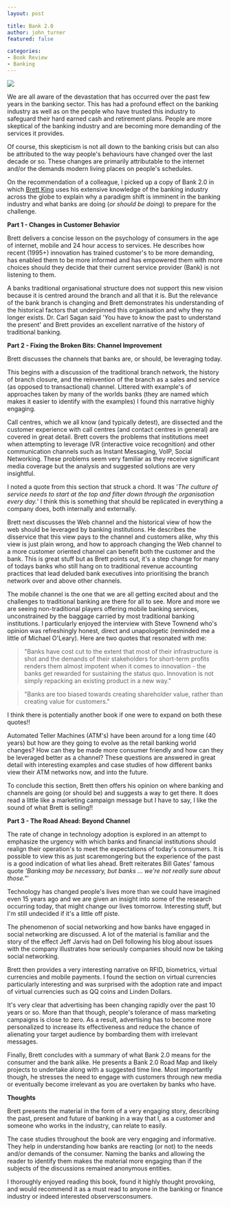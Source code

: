 ```yaml
---
layout: post

title: Bank 2.0
author: john_turner
featured: false

categories:
- Book Review
- Banking
---
```


<img class="alignright" src="/assets/images/posts/bank-2-0/book-cover.jpg"/>

We are all aware of the devastation that has occurred over the past few years in the banking sector. This has had a profound effect on the banking industry as well as on the people who have trusted this industry to safeguard their hard earned cash and retirement plans. People are more skeptical of the banking industry and are becoming more demanding of the services it provides.

Of course, this skepticism is not all down to the banking crisis but can also be attributed to the way people's behaviours have changed over the last decade or so. These changes are primarily attributable to the internet and/or the demands modern living places on people's schedules.

<!-- more -->

On the recommendation of a colleague, I picked up a copy of Bank 2.0 in which [Brett King](http://www.banking4tomorrow.com/) uses his extensive knowledge of the banking industry across the globe to explain why a paradigm shift is imminent in the banking industry and what banks are doing (*or should be doing*) to prepare for the challenge.

**Part 1 - Changes in Customer Behavior**

Brett delivers a concise lesson on the psychology of consumers in the age of internet, mobile and 24 hour access to services. He describes how recent (1995+) innovation has trained customer's to be more demanding, has enabled them to be more informed and has empowered them with more choices should they decide that their current service provider (Bank) is not listening to them.

A banks traditional organisational structure does not support this new vision because it is centred around the branch and all that it is. But the relevance of the bank branch is changing and Brett demonstrates his understanding of the historical factors that underpinned this organisation and why they no longer exists. Dr. Carl Sagan said 'You have to know the past to understand the present' and Brett provides an excellent narrative of the history of traditional banking.

**Part 2 - Fixing the Broken Bits: Channel Improvement**

Brett discusses the channels that banks are, or should, be leveraging today.

This begins with a discussion of the traditional branch network, the history of branch closure, and the reinvention of the branch as a sales and service (as opposed to transactional) channel. Littered with example's of approaches taken by many of the worlds banks (they are named which makes it easier to identify with the examples) I found this narrative highly engaging.

Call centres, which we all know (and typically detest), are dissected and the customer experience with call centres (and contact centres in general) are covered in great detail. Brett covers the problems that institutions meet when attempting to leverage IVR (interactive voice recognition) and other communication channels such as Instant Messaging, VoIP, Social Networking. These problems seem very familiar as they receive significant media coverage but the analysis and suggested solutions are very insightful.

I noted a quote from this section that struck a chord. It was '*The culture of service needs to start at the top and filter down through the organisation every day.*' I think this is something that should be replicated in everything a company does, both internally and externally.

Brett next discusses the Web channel and the historical view of how the web should be leveraged by banking institutions. He describes the disservice that this view pays to the channel and customers alike, why this view is just plain wrong, and how to approach changing the Web channel to a more customer oriented channel can benefit both the customer and the bank. This is great stuff but as Brett points out, it's a step change for many of todays banks who still hang on to traditional revenue accounting practices that lead deluded bank executives into prioritising the branch network over and above other channels.

The mobile channel is the one that we are all getting excited about and the challenges to traditional banking are there for all to see. More and more we are seeing non-traditional players offering mobile banking services, unconstrained by the baggage carried by most traditional banking institutions. I particularly enjoyed the interview with Steve Townend who's opinion was refreshingly honest, direct and unapologetic (reminded me a little of Michael O'Leary). Here are two quotes that resonated with me:

> "Banks have cost cut to the extent that most of their infrastructure is shot and the demands of their stakeholders for short-term profits renders them almost impotent when it comes to innovation - the banks get rewarded for sustaining the status quo. Innovation is not simply repacking an existing product in a new way."

> "Banks are too biased towards creating shareholder value, rather than creating value for customers."

I think there is potentially another book if one were to expand on both these quotes!!

Automated Teller Machines (ATM's) have been around for a long time (40 years) but how are they going to evolve as the retail banking world changes? How can they be made more consumer friendly and how can they be leveraged better as a channel? These questions are answered in great detail with interesting examples and case studies of how different banks view their ATM networks now, and into the future.

To conclude this section, Brett then offers his opinion on where banking and channels are going (or should be) and suggests a way to get there. It does read a little like a marketing campaign message but I have to say, I like the sound of what Brett is selling!!

**Part 3 - The Road Ahead: Beyond Channel**

The rate of change in technology adoption is explored in an attempt to emphasize the urgency with which banks and financial institutions should realign their operation's to meet the expectations of today's consumers. It is possible to view this as just scaremongering but the experience of the past is a good indication of what lies ahead. Brett reiterates Bill Gates' famous quote *'Banking may be necessary, but banks ... we're not really sure about those."*'

Technology has changed people's lives more than we could have imagined even 15 years ago and we are given an insight into some of the research occurring today, that might change our lives tomorrow. Interesting stuff, but I'm still undecided if it's a little off piste.

The phenomenon of social networking and how banks have engaged in social networking are discussed. A lot of the material is familiar and the story of the effect Jeff Jarvis had on Dell following his blog about issues with the company illustrates how seriously companies should now be taking social networking.

Brett then provides a very interesting narrative on RFID, biometrics, virtual currencies and mobile payments. I found the section on virtual currencies particularly interesting and was surprised with the adoption rate and impact of virtual currencies such as QQ coins and Linden Dollars.

It's very clear that advertising has been changing rapidly over the past 10 years or so. More than that though, people's tolerance of mass marketing campaigns is close to zero. As a result, advertising has to become more personalized to increase its effectiveness and reduce the chance of alienating your target audience by bombarding them with irrelevant messages.

Finally, Brett concludes with a summary of what Bank 2.0 means for the consumer and the bank alike. He presents a Bank 2.0 Road Map and likely projects to undertake along with a suggested time line. Most importantly though, he stresses the need to engage with customers through new media or eventually become irrelevant as you are overtaken by banks who have.

**Thoughts**

Brett presents the material in the form of a very engaging story, describing the past, present and future of banking in a way that I, as a customer and someone who works in the industry, can relate to easily.

The case studies throughout the book are very engaging and informative. They help in understanding how banks are reacting (or not) to the needs and/or demands of the consumer. Naming the banks and allowing the reader to identify them makes the material more engaging than if the subjects of the discussions remained anonymous entities.

I thoroughly enjoyed reading this book, found it highly thought provoking, and would recommend it as a must read to anyone in the banking or finance industry or indeed interested observersconsumers.
